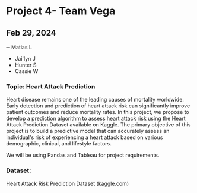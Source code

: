 # Project 4- Team Vega
## Feb 29, 2024
─ Matias L
- Jai'lyn J
- Hunter S
- Cassie W

### Topic: Heart Attack Prediction
Heart disease remains one of the leading causes of mortality worldwide. Early detection and prediction of heart attack risk can significantly improve patient outcomes and reduce mortality rates. In this project, we propose to develop a prediction algorithm to assess heart attack risk using the Heart Attack Prediction Dataset available on Kaggle.
The primary objective of this project is to build a predictive model that can accurately assess an individual's risk of experiencing a heart attack based on various demographic, clinical, and lifestyle factors.

We will be using Pandas and Tableau for project requirements.
### Dataset:   

Heart Attack Risk Prediction Dataset (kaggle.com)
